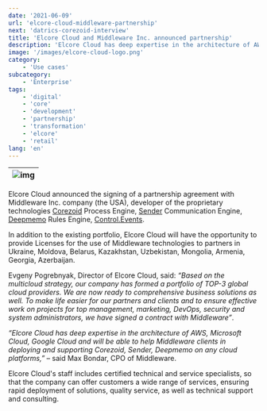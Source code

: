 ```yaml
---
date: '2021-06-09'
url: 'elcore-cloud-middleware-partnership'
next: 'datrics-corezoid-interview'
title: 'Elcore Cloud and Middleware Inc. announced partnership'
description: 'Elcore Cloud has deep expertise in the architecture of AWS, Microsoft Cloud, Google Cloud and will be able to help Middleware clients in deploying and supporting Corezoid, Sender, Deepmemo on any cloud platforms'
image: '/images/elcore-cloud-logo.png'
category:
    - 'Use cases'
subcategory:
	- 'Enterprise'
tags:
    - 'digital'
    - 'core'
    - 'development'
    - 'partnership'
    - 'transformation'
    - 'elcore'
    - 'retail'
lang: 'en'
---
```



| ![img](/images/elcore-cloud-logo.png) |
| :---: |

Elcore Cloud announced the signing of a partnership agreement with Middleware Inc. company (the USA), developer of the proprietary technologies [Corezoid](http://corezoid.com) Process Engine, [Sender](http://sender.mobi) Communication Engine, [Deepmemo](http://deepmemo.ai) Rules Engine, [Control.Events](http://control.events).

In addition to the existing portfolio, Elcore Cloud will have the opportunity to provide Licenses for the use of Middleware technologies to partners in Ukraine, Moldova, Belarus, Kazakhstan, Uzbekistan, Mongolia, Armenia, Georgia, Azerbaijan.

Evgeny Pogrebnyak, Director of Elcore Cloud, said: *“Based on the multicloud strategy, our company has formed a portfolio of TOP-3 global cloud providers. We are now ready to comprehensive business solutions as well. To make life easier for our partners and clients and to ensure effective work on projects for top management, marketing, DevOps, security and system administrators, we have signed a contract with Middleware”*.

*“Elcore Cloud has deep expertise in the architecture of AWS, Microsoft Cloud, Google Cloud and will be able to help Middleware clients in deploying and supporting Corezoid, Sender, Deepmemo on any cloud platforms,”* – said Max Bondar, CPO of Middleware.

Elcore Cloud's staff includes certified technical and service specialists, so that the company can offer customers a wide range of services, ensuring rapid deployment of solutions, quality service, as well as technical support and consulting.